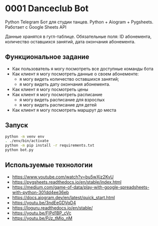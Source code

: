 # 0001 Danceclub Bot

Python Telegram Бот для студии танцев. Python + Aiogram + Pygsheets. Работает с Google Sheets API

Данные хранятся в гугл-таблице. Обязательные поля: ID абонемента, количество оставшихся занятий, дата окончания абонемента.

## Функциональное задание

- Как пользователь я могу посмотреть все доступные команды бота
- Как клиент я могу посмотреть данные о своем абонементе:
  - я могу видеть количество оставшихся занятий;
  - я могу видеть дату окончания абонемента.
- Как клиент я могу посмотреть цены
- Как клиент я могу посмотреть расписание
  - я могу видеть расписание для взрослых
  - я могу видеть расписание для детей
- Как клиент я могу посмотреть маршрут до места

## Запуск

```sh
python -m venv env
. ./env/bin/activate 
python -m pip install -r requirements.txt
python bot.py
```

## Используемые технологии

- <https://www.youtube.com/watch?v=bu5wXjz2KvU>
- <https://pygsheets.readthedocs.io/en/stable/index.html>
- <https://medium.com/game-of-data/play-with-google-spreadsheets-with-python-301dd4ee36eb>
- <https://docs.aiogram.dev/en/latest/quick_start.html>
- <https://youtu.be/3ndEeGDVqD4>
- <https://loguru.readthedocs.io/en/stable/>
- <https://youtu.be/FlPd1BP_cVc>
- <https://youtu.be/PJz_tMIo_nM>
